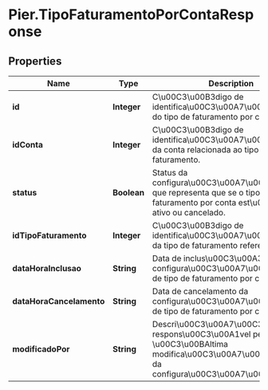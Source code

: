 # Pier.TipoFaturamentoPorContaResponse

## Properties
Name | Type | Description | Notes
------------ | ------------- | ------------- | -------------
**id** | **Integer** | C\u00C3\u00B3digo de identifica\u00C3\u00A7\u00C3\u00A3o do tipo de faturamento por conta (id). | [optional] 
**idConta** | **Integer** | C\u00C3\u00B3digo de identifica\u00C3\u00A7\u00C3\u00A3o da conta relacionada ao tipo de faturamento. | [optional] 
**status** | **Boolean** | Status da configura\u00C3\u00A7\u00C3\u00A3o que representa que se o tipo de faturamento por conta est\u00C3\u00A1 ativo ou cancelado. | [optional] 
**idTipoFaturamento** | **Integer** | C\u00C3\u00B3digo de identifica\u00C3\u00A7\u00C3\u00A3o da tipo de faturamento referenciado. | [optional] 
**dataHoraInclusao** | **String** | Data de inclus\u00C3\u00A3o da configura\u00C3\u00A7\u00C3\u00A3o de tipo de faturamento por conta. | [optional] 
**dataHoraCancelamento** | **String** | Data de cancelamento da configura\u00C3\u00A7\u00C3\u00A3o de tipo de faturamento por conta. | [optional] 
**modificadoPor** | **String** | Descri\u00C3\u00A7\u00C3\u00A3o do respons\u00C3\u00A1vel pela \u00C3\u00BAltima modifica\u00C3\u00A7\u00C3\u00A3o da configura\u00C3\u00A7\u00C3\u00A3o. | [optional] 


